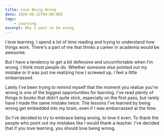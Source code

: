 ```yaml
---
title: Love Being Wrong
date: 2020-08-22T04:00:00Z
tags:
    - Learning
excerpt: Why I want to be wrong
---
```

<!--more-->
I love learning.  I spend a lot of time reading and trying to understand how 
things work.  There's a part of me that thinks a career in academia would 
be awesome.

But I have a tendency to get a bit defensive and uncomfortable when I'm wrong.  I 
think most people do.  Whether someone else pointed out my mistake or it was 
just me realizing how I screwed up, I feel a little embarrassed.

Lately I've been trying to remind myself that the moment you realize you're 
wrong is one of the biggest opportunities for learning.  I've read plenty of 
things in books that didn't quite stick, especially on the first pass, but 
rarely have I made the same mistake twice.  The lessons I've learned by being
wrong get embedded into my brain, even if I was embarrassed at the time.

So I've decided to try to embrace being wrong, to love it even.  To thank the 
people who point out my mistakes like I would thank a teacher.  I've decided 
that if you love learning, you should love being wrong.

